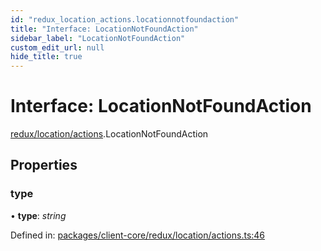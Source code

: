 ```yaml
---
id: "redux_location_actions.locationnotfoundaction"
title: "Interface: LocationNotFoundAction"
sidebar_label: "LocationNotFoundAction"
custom_edit_url: null
hide_title: true
---
```


# Interface: LocationNotFoundAction

[redux/location/actions](../modules/redux_location_actions.md).LocationNotFoundAction

## Properties

### type

• **type**: *string*

Defined in: [packages/client-core/redux/location/actions.ts:46](https://github.com/xr3ngine/xr3ngine/blob/56376a778/packages/client-core/redux/location/actions.ts#L46)

